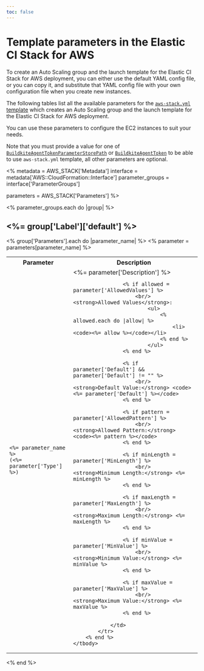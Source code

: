 ```yaml
---
toc: false
---
```


# Template parameters in the Elastic CI Stack for AWS

To create an Auto Scaling group and the launch template for the Elastic CI Stack for AWS deployment, you can either use the default YAML config file, or you can copy it, and substitute that YAML config file with your own configuration file when you create new instances.

The following tables list all the available parameters for the [`aws-stack.yml` template](https://github.com/buildkite/elastic-ci-stack-for-aws/blob/master/templates/aws-stack.yml) which creates an Auto Scaling group and the launch template for the Elastic CI Stack for AWS deployment.

You can use these parameters to configure the EC2 instances to suit your needs.

Note that you must provide a value for one of [`BuildkiteAgentTokenParameterStorePath`](#BuildkiteAgentTokenParameterStorePath)
or [`BuildkiteAgentToken`](#BuildkiteAgentToken) to be able to use `aws-stack.yml` template, all other parameters are optional.


<!--
  _____   ____    _   _  ____ _______   ______ _____ _____ _______ 
 |  __ \ / __ \  | \ | |/ __ \__   __| |  ____|  __ \_   _|__   __|
 | |  | | |  | | |  \| | |  | | | |    | |__  | |  | || |    | |   
 | |  | | |  | | | . ` | |  | | | |    |  __| | |  | || |    | |   
 | |__| | |__| | | |\  | |__| | | |    | |____| |__| || |_   | |   
 |_____/ \____/  |_| \_|\____/  |_|    |______|_____/_____|  |_|   

The template below provides correct layouts for auto-generated configuration tables based on script/generate-elastic-ci-stack-for-aws-parameters.sh.
Proceed with caution.
-->

<!-- vale off -->

<%
metadata = AWS_STACK['Metadata']
interface = metadata['AWS::CloudFormation::Interface']
parameter_groups = interface['ParameterGroups']

parameters = AWS_STACK['Parameters']
%>

<% parameter_groups.each do |group| %>
<h2><%= group['Label']['default'] %></h2>

<table>
	<tbody>
		<tr>
			<th>Parameter</th>
			<th>Description</th>
		</tr>
		<% group['Parameters'].each do |parameter_name| %>
			<% parameter = parameters[parameter_name] %>
			<tr id="<%= parameter_name %>">
				<td>
					<code><%= parameter_name %></code>
					<br><code>(<%= parameter['Type'] %>)</code>
				</td>
				<td>
					<%= parameter['Description'] %>

					<% if allowed = parameter['AllowedValues'] %>
						<br/><strong>Allowed Values</strong>:
							<ul>
								<% allowed.each do |allow| %>
									<li><code><%= allow %></code></li>
								<% end %>
							</ul>
					<% end %>

					<% if parameter['Default'] && parameter['Default'] != "" %>
						<br/><strong>Default Value:</strong> <code><%= parameter['Default'] %></code>
					<% end %>

					<% if pattern = parameter['AllowedPattern'] %>
						<br/><strong>Allowed Pattern:</strong> <code><%= pattern %></code>
					<% end %>

					<% if minLength = parameter['MinLength'] %>
						<br/><strong>Minimum Length:</strong> <%= minLength %>
					<% end %>

					<% if maxLength = parameter['MaxLength'] %>
						<br/><strong>Maximum Length:</strong> <%= maxLength %>
					<% end %>

					<% if minValue = parameter['MinValue'] %>
						<br/><strong>Minimum Value:</strong> <%= minValue %>
					<% end %>

					<% if maxValue = parameter['MaxValue'] %>
						<br/><strong>Maximum Value:</strong> <%= maxValue %>
					<% end %>

				</td>
			</tr>
		<% end %>
	</tbody>
</table>
<% end %>

<!-- vale on -->
